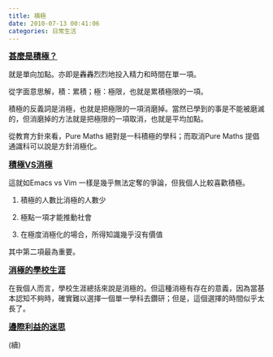 ```yaml
---
title: 積極
date: 2010-07-13 00:41:06
categories: 日常生活
---
```


  
<span style="font-size: 16px; ">**<u>甚麼是積極？</u>**</span>  
  
就是單向加點。亦即是轟轟烈烈地投入精力和時間在單一項。  
  
從字面意思解，積：累積；極：極限，也就是累積極限的一項。  
  
積極的反義詞是消極，也就是把極限的一項消磨掉。當然已學到的事是不能被磨滅的，但消磨掉的方法就是把極限的一項取消，也就是平均加點。  
  
從教育方針來看，Pure Maths 絕對是一科積極的學科；而取消Pure Maths 提倡通識科可以說是方針消極化。  
  
   
  
<span class="Apple-style-span" style="font-size: 16px; ">**<u>積極VS消極</u>**</span>  
  
這就如Emacs vs Vim 一樣是幾乎無法定奪的爭論，但我個人比較喜歡積極。  
  
1. 積極的人數比消極的人數少  
  
2. 極點一項才能推動社會  
  
3. 在極度消極化的場合，所得知識幾乎沒有價值  
  
其中第二項最為重要。  
  
   
  
<span style="font-size: 16px; "><u>**消極的學校生涯**</u></span>  
  
在我個人而言，學校生涯總括來說是消極的。但這種消極有存在的意義，因為當基本認知不夠時，確實難以選擇一個單一學科去鑽研；但是，這個選擇的時間似乎太長了。  
  
   
  
<u>**<span style="font-size: 16px; ">邊際利益的迷思</span>**</u>  
  
(續)  